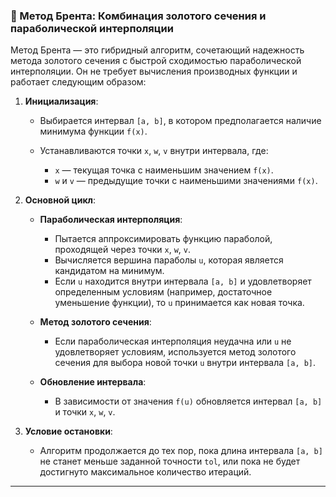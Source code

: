 
### 🔧 Метод Брента: Комбинация золотого сечения и параболической интерполяции

Метод Брента — это гибридный алгоритм, сочетающий надежность метода золотого сечения с быстрой сходимостью параболической интерполяции. Он не требует вычисления производных функции и работает следующим образом:

1. **Инициализация**:

   * Выбирается интервал `[a, b]`, в котором предполагается наличие минимума функции `f(x)`.
   * Устанавливаются точки `x`, `w`, `v` внутри интервала, где:

     * `x` — текущая точка с наименьшим значением `f(x)`.
     * `w` и `v` — предыдущие точки с наименьшими значениями `f(x)`.

2. **Основной цикл**:

   * **Параболическая интерполяция**:

     * Пытается аппроксимировать функцию параболой, проходящей через точки `x`, `w`, `v`.
     * Вычисляется вершина параболы `u`, которая является кандидатом на минимум.
     * Если `u` находится внутри интервала `[a, b]` и удовлетворяет определенным условиям (например, достаточное уменьшение функции), то `u` принимается как новая точка.
   * **Метод золотого сечения**:

     * Если параболическая интерполяция неудачна или `u` не удовлетворяет условиям, используется метод золотого сечения для выбора новой точки `u` внутри интервала `[a, b]`.
   * **Обновление интервала**:

     * В зависимости от значения `f(u)` обновляется интервал `[a, b]` и точки `x`, `w`, `v`.

3. **Условие остановки**:

   * Алгоритм продолжается до тех пор, пока длина интервала `[a, b]` не станет меньше заданной точности `tol`, или пока не будет достигнуто максимальное количество итераций.

---
